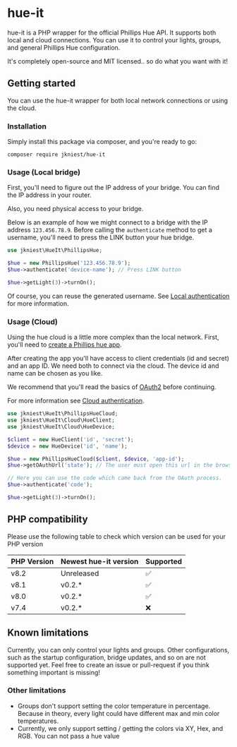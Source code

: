 # hue-it

hue-it is a PHP wrapper for the official Phillips Hue API. It supports both
local and cloud connections. You can use it to control your lights, groups, and general Phillips Hue configuration.

It's completely open-source and MIT licensed.. so do what you want with it!

## Getting started

You can use the hue-it wrapper for both local network connections
or using the cloud.

### Installation

Simply install this package via composer, and you're ready to go:

```shell script
composer require jkniest/hue-it
```

### Usage (Local bridge)

First, you'll need to figure out the IP address of your bridge. You can
find the IP address in your router.

Also, you need physical access to your bridge.

Below is an example of how we might connect to a bridge with the
IP address `123.456.78.9`. Before calling the `authenticate` method
to get a username, you'll need to press the LINK button your hue bridge.

```php
use jkniest\HueIt\PhillipsHue;

$hue = new PhillipsHue('123.456.78.9');
$hue->authenticate('device-name'); // Press LINK button

$hue->getLight(3)->turnOn();
```

Of course, you can reuse the generated username. See [Local authentication](/authentication/local/)
for more information.

### Usage (Cloud)

Using the hue cloud is a little more complex than the local network.
First, you'll need to [create a Phillips hue app](https://developers.meethue.com/my-apps/).

After creating the app you'll have access to client credentials (id and secret)
and an app ID. We need both to connect via the cloud. The device id and name can be chosen
as you like.

We recommend that you'll read the basics of [OAuth2](https://oauth.net/2/)
before continuing.

For more information see [Cloud authentication](/authentication/cloud/).

```php
use jkniest\HueIt\PhillipsHueCloud;
use jkniest\HueIt\Cloud\HueClient;
use jkniest\HueIt\Cloud\HueDevice;

$client = new HueClient('id', 'secret');
$device = new HueDevice('id', 'name');

$hue = new PhillipsHueCloud($client, $device, 'app-id');
$hue->getOAuthUrl('state'); // The user must open this url in the browser.

// Here you can use the code which came back from the OAuth process.
$hue->authenticate('code');

$hue->getLight(3)->turnOn();
```

## PHP compatibility
Please use the following table to check which version can be used for your PHP version

| PHP Version | Newest hue-it version | Supported |
|-------------|-----------------------|-----------|
| v8.2        | Unreleased            | ✅         |
| v8.1        | v0.2.*                | ✅         |
| v8.0        | v0.2.*                | ✅         |
| v7.4        | v0.2.*                | ❌         |


## Known limitations
Currently, you can only control your lights and groups. Other configurations, such as the startup configuration, bridge updates, and so on are not supported yet. Feel free to create an issue
or pull-request if you think something important is missing!

### Other limitations
- Groups don't support setting the color temperature in percentage. Because in theory, every light could have different max and min color temperatures.
- Currently, we only support setting / getting the colors via XY, Hex, and RGB. You can not pass a hue value